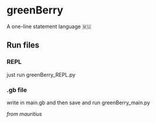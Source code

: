 # greenBerry
A one-line statement language 🇲🇺

## Run files

### REPL

just run greenBerry_REPL.py

### .gb file

write in main.gb and then save and run greenBerry_main.py

_from mauritius_
